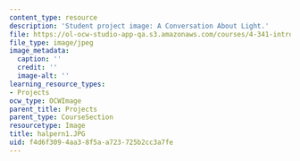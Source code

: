 ```yaml
---
content_type: resource
description: 'Student project image: A Conversation About Light.'
file: https://ol-ocw-studio-app-qa.s3.amazonaws.com/courses/4-341-introduction-to-photography-fall-2002/f4d6f3094aa38f5aa723725b2cc3a7fe_halpern1.JPG
file_type: image/jpeg
image_metadata:
  caption: ''
  credit: ''
  image-alt: ''
learning_resource_types:
- Projects
ocw_type: OCWImage
parent_title: Projects
parent_type: CourseSection
resourcetype: Image
title: halpern1.JPG
uid: f4d6f309-4aa3-8f5a-a723-725b2cc3a7fe
---
```

